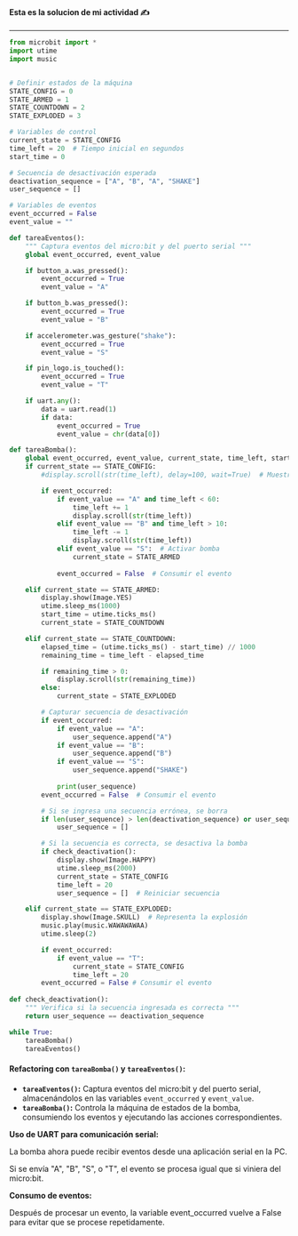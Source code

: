 
#### Esta es la solucion de mi actividad ✍️
---


``` py
from microbit import *
import utime
import music


# Definir estados de la máquina
STATE_CONFIG = 0
STATE_ARMED = 1
STATE_COUNTDOWN = 2
STATE_EXPLODED = 3

# Variables de control
current_state = STATE_CONFIG
time_left = 20  # Tiempo inicial en segundos
start_time = 0

# Secuencia de desactivación esperada
deactivation_sequence = ["A", "B", "A", "SHAKE"]
user_sequence = []

# Variables de eventos
event_occurred = False
event_value = ""

def tareaEventos():
    """ Captura eventos del micro:bit y del puerto serial """
    global event_occurred, event_value

    if button_a.was_pressed():
        event_occurred = True
        event_value = "A"

    if button_b.was_pressed():
        event_occurred = True
        event_value = "B"

    if accelerometer.was_gesture("shake"):
        event_occurred = True
        event_value = "S"

    if pin_logo.is_touched():
        event_occurred = True
        event_value = "T"

    if uart.any():
        data = uart.read(1)
        if data:
            event_occurred = True
            event_value = chr(data[0])

def tareaBomba():
    global event_occurred, event_value, current_state, time_left, start_time, user_sequence
    if current_state == STATE_CONFIG:
        #display.scroll(str(time_left), delay=100, wait=True)  # Muestra el tiempo en pantalla

        if event_occurred:
            if event_value == "A" and time_left < 60:
                time_left += 1
                display.scroll(str(time_left))
            elif event_value == "B" and time_left > 10:
                time_left -= 1
                display.scroll(str(time_left))
            elif event_value == "S":  # Activar bomba
                current_state = STATE_ARMED
        
            event_occurred = False  # Consumir el evento

    elif current_state == STATE_ARMED:
        display.show(Image.YES)
        utime.sleep_ms(1000)
        start_time = utime.ticks_ms()
        current_state = STATE_COUNTDOWN

    elif current_state == STATE_COUNTDOWN:
        elapsed_time = (utime.ticks_ms() - start_time) // 1000
        remaining_time = time_left - elapsed_time

        if remaining_time > 0:
            display.scroll(str(remaining_time))
        else:
            current_state = STATE_EXPLODED

        # Capturar secuencia de desactivación
        if event_occurred:
            if event_value == "A":
                user_sequence.append("A")
            if event_value == "B":
                user_sequence.append("B")
            if event_value == "S":
                user_sequence.append("SHAKE")
            
            print(user_sequence)
        event_occurred = False  # Consumir el evento

        # Si se ingresa una secuencia errónea, se borra
        if len(user_sequence) > len(deactivation_sequence) or user_sequence != deactivation_sequence[:len(user_sequence)]:
            user_sequence = []

        # Si la secuencia es correcta, se desactiva la bomba
        if check_deactivation():
            display.show(Image.HAPPY)
            utime.sleep_ms(2000)
            current_state = STATE_CONFIG
            time_left = 20
            user_sequence = []  # Reiniciar secuencia

    elif current_state == STATE_EXPLODED:
        display.show(Image.SKULL)  # Representa la explosión
        music.play(music.WAWAWAWAA)
        utime.sleep(2)

        if event_occurred:
            if event_value == "T":
                current_state = STATE_CONFIG
                time_left = 20
        event_occurred = False # Consumir el evento
            
def check_deactivation():
    """ Verifica si la secuencia ingresada es correcta """
    return user_sequence == deactivation_sequence

while True:
    tareaBomba()
    tareaEventos()
```

#### **Refactoring con `tareaBomba()` y `tareaEventos()`:**

- **`tareaEventos()`:** Captura eventos del micro:bit y del puerto serial, almacenándolos en las variables `event_occurred` y `event_value`.
- **`tareaBomba()`:** Controla la máquina de estados de la bomba, consumiendo los eventos y ejecutando las acciones correspondientes.

**Uso de UART para comunicación serial:**

La bomba ahora puede recibir eventos desde una aplicación serial en la PC.

Si se envía "A", "B", "S", o "T", el evento se procesa igual que si viniera del micro:bit.

**Consumo de eventos:**

Después de procesar un evento, la variable event_occurred vuelve a False para evitar que se procese repetidamente.
